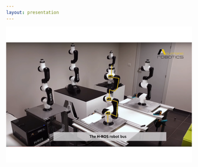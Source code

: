 ```yaml
---
layout: presentation
---
```


[![](assets/img/hros.png)](https://www.youtube.com/watch?v=HrGq05WtHDg)
